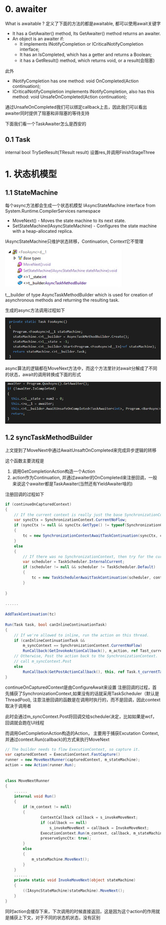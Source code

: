 # 0. awaiter

What is awaitable ?
定义了下面的方法的都是awaitable, 都可以使用await关键字
* It has a GetAwaiter() method, Its GetAwaiter() method returns an awaiter. 
* An object is an awaiter if:
	* It implements INotifyCompletion or ICriticalNotifyCompletion interface;
	* It has an IsCompleted, which has a getter and returns a Boolean;
	* it has a GetResult() method, which returns void, or a result(会阻塞)

此外
* INotifyCompletion has one method: void OnCompleted(Action continuation);
* ICriticalNotifyCompletion implements INotifyCompletion, also has this method: void UnsafeOnCompleted(Action continuation);

通过UnsafeOnCompleted我们可以绑定callback上去，因此我们可以看出awaiter同时提供了阻塞和非阻塞的等待支持  

下面我们看一个TaskAwaiter怎么是西安的

## 0.1 Task<TResult>
internal bool TrySetResult(TResult result)
设置res,并调用FinishStageThree

# 1. 状态机模型
## 1.1 StateMachine
每个async方法都会生成一个状态机模型
IAsyncStateMachine interface from System.Runtime.CompilerServices namespace

* MoveNext() - Moves the state machine to its next state.
* SetStateMachine(IAsyncStateMachine) - Configures the state machine with a heap-allocated replica.

IAsyncStateMachine只维护状态转移，Continuation, Context它不管理

![](pic/2020-10-26-21-47-26.png)

t__builder of type AsyncTaskMethodBuilder which is used for creation of asynchronous methods and returning the resulting task. 

生成的async方法调用过程如下

![](pic/2020-10-27-21-33-21.png)

async算法的逻辑都在MoveNext方法中，而这个方法里针对await分解成了不同的状态，await的调用转换成下面的形式

![](pic/2020-10-28-00-03-41.png)
## 1.2 syncTaskMethodBuilder

上文提到了MoveNext中通过AwaitUnsaftOnCompleted来完成异步逻辑的转移

这个函数主要流程是
1. 调用GetCompletionAction构造一个Action
2. action作为Continuation, 并通过awaiter的OnCompleted来注册回调，一般来说这个awaiter都是TaskAwaiter(当然还有YieldAwaiter啥的)

注册回调的过程如下
```c#
if (continueOnCapturedContext)
{
    // If the current context is really just the base SynchronizationContext type(equivalent to not having Context),  then ignore it(avoiding unnecessary posts and queueing).
    var syncCtx = SynchronizationContext.CurrentNoFlow;
    if (syncCtx != null && syncCtx.GetType() != typeof(SynchronizationContext))
    {
        tc = new SynchronizationContextAwaitTaskContinuation(syncCtx, continuationAction, flowExecutionContext, ref stackMark);
    }
    else
    {
        // If there was no SynchronizationContext, then try for the current scheduler.
        var scheduler = TaskScheduler.InternalCurrent;
        if (scheduler != null && scheduler != TaskScheduler.Default)
        {
            tc = new TaskSchedulerAwaitTaskContinuation(scheduler, continuationAction, flowExecutionContext, ref stackMark);
        }
        
}

......

AddTaskContinuation(tc)

Run(Task task, bool canInlineContinuationTask)
{
    // If we're allowed to inline, run the action on this thread.
    if (canInlineContinuationTask &&
        m_syncContext == SynchronizationContext.CurrentNoFlow)
        RunCallback(GetInvokeActionCallback(), m_action, ref Tast_currentTask);
    // Otherwise, Post the action back to the SynchronizationContext.
    // call m_syncContext.Post
    else
        RunCallback(GetPostActionCallback(), this, ref Task.t_currentTas;
}
```

continueOnCapturedContext是由ConfigureAwait来设置
注册回调的过程，首先捕获了SynchronizationContext,如果没有的话就采用TaskScheduler（默认是ThreadPool), 注意注册回调的函数是在调用时执行的，而不是回调，因此context取决于调用者

此时会通过m_syncContext.Post将回调交给scheduler决定，比如如果是wcf，回调就会跑在UI线程



而调用GetCompletionAction构造的Action， 主要用于捕获Excutation Context, 并通过context.Run(callback)的方式来执行MoveNext

```c#
// The builder needs to flow ExecutionContext, so capture it.
var capturedContext = ExecutionContext.FastCapture()
runner = new MoveNextRunner(capturedContext, m_stateMachine);
action = new Action(runner.Run);


class MoveNextRunner
{
    ......
    internal void Run()
    {
        if (m_context != null)
        {
                ContextCallback callback = s_invokeMoveNext;
                if (callback == null) 
                    s_invokeMoveNext = callback = InvokeMoveNext; 
                ExecutionContext.Run(m_context, callback, m_stateMachine, 
                preserveSyncCtx: true);
        }
        else
        {
            m_stateMachine.MoveNext();
        }
    }
    ......
    private static void InvokeMoveNext(object stateMachine)
    {
        ((IAsyncStateMachine)stateMachine).MoveNext();
    }
}

```

同时action会缓存下来，下次调用的时候直接返回，这是因为这个action的作用就是捕获上下文，对于不同的状态机状态，没有区别